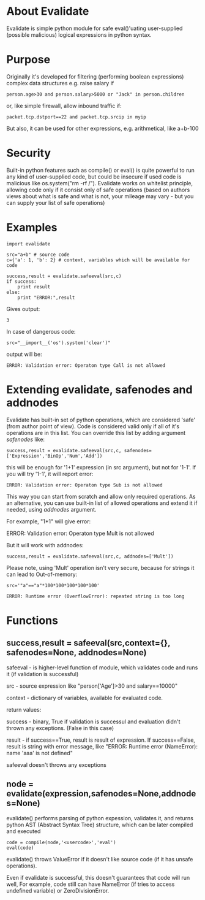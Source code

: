 # About Evalidate
Evalidate is simple python module for safe eval()'uating user-supplied (possible malicious) logical expressions in python syntax.

# Purpose
Originally it's developed for filtering (performing boolean expressions) complex data structures e.g. raise salary if 

    person.age>30 and person.salary>5000 or "Jack" in person.children

or, like simple firewall, allow inbound traffic if:

    packet.tcp.dstport==22 and packet.tcp.srcip in myip

But also, it can be used for other expressions, e.g. arithmetical, like
    a+b-100
    
# Security
Built-in python features such as compile() or eval() is quite powerful to run any kind of user-supplied code, but could be insecure if used code is malicious like os.system("rm -rf /"). Evalidate works on whitelist principle, allowing code only if it consist only  of safe operations (based on authors views about what is safe and what is not, your mileage may vary - but you can supply your list of safe operations)

# Examples
    import evalidate

    src="a+b" # source code
    c={'a': 1, 'b': 2} # context, variables which will be available for code

    success,result = evalidate.safeeval(src,c)
    if success:
        print result
    else:
        print "ERROR:",result


Gives output:

    3

In case of dangerous code:
    
    src="__import__('os').system('clear')"
    
    
output will be:

    ERROR: Validation error: Operaton type Call is not allowed
    
# Extending evalidate, safenodes and addnodes
Evalidate has built-in set of python operations, which are considered 'safe' (from author point of view). Code is considered valid only if all of it's operations are in this list. You can override this list by adding argument *safenodes* like:
    
    success,result = evalidate.safeeval(src,c, safenodes=['Expression','BinOp','Num','Add'])

this will be enough for '1+1' expression (in src argument), but not for '1-1'. If you will try '1-1', it will report error:

    ERROR: Validation error: Operaton type Sub is not allowed


This way you can start from scratch and allow only required operations. As an alternative, you can use built-in list of allowed operations and extend it if needed, using *addnodes* argument.

For example, "1*1" will give error:

  ERROR: Validation error: Operaton type Mult is not allowed


But it will work with addnodes:

    success,result = evalidate.safeeval(src,c, addnodes=['Mult'])
    
Please note, using 'Mult' operation isn't very secure, because for strings it can lead to Out-of-memory:

    src='"a"=="a"*100*100*100*100*100'
    
    ERROR: Runtime error (OverflowError): repeated string is too long
    
# Functions

## success,result = safeeval(src,context={}, safenodes=None, addnodes=None)
safeeval - is higher-level function of module, which validates code and runs it (if validation is successful)

src - source expression like "person['Age']>30 and salary==10000"

context - dictionary of variables, available for evaluated code.

return values:

success - binary, True if validation is successul and evaluation didn't thrown any exceptions. (False in this case) 

result - if success==True, result is result of expression. If success==False, result is string with error message, like "ERROR: Runtime error (NameError): name 'aaa' is not defined"
    
safeeval doesn't throws any exceptions    
    
## node = evalidate(expression,safenodes=None,addnodes=None)
evalidate() performs parsing of python expession, validates it, and returns python AST (Abstract Syntax Tree) structure, which can be later compiled and executed

    code = compile(node,'<usercode>','eval')
    eval(code)
    
    
evalidate() throws ValueError if it doesn't like source code (if it has unsafe operations).
    
Even if evalidate is successful, this doesn't guarantees that code will run well, For example, code still can have NameError (if tries to access undefined variable) or ZeroDivisionError.